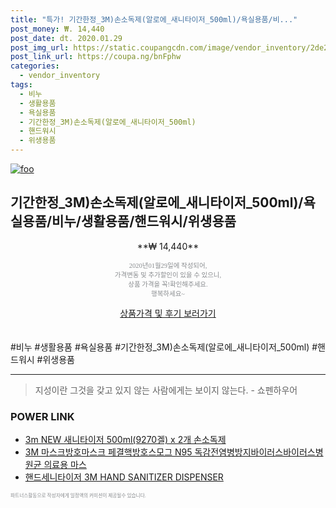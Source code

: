 ```yaml
--- 
title: "특가! 기간한정_3M)손소독제(알로에_새니타이저_500ml)/욕실용품/비..." 
post_money: ₩. 14,440 
post_date: dt. 2020.01.29 
post_img_url: https://static.coupangcdn.com/image/vendor_inventory/2de2/5705740a4b6cac707952e5b1b1a48f1a5a9874b13d5004759c43dc9c157d.jpg 
post_link_url: https://coupa.ng/bnFphw 
categories: 
  - vendor_inventory 
tags: 
  - 비누 
  - 생활용품 
  - 욕실용품 
  - 기간한정_3M)손소독제(알로에_새니타이저_500ml) 
  - 핸드워시 
  - 위생용품 
--- 
```

[![foo](https://static.coupangcdn.com/image/vendor_inventory/2de2/5705740a4b6cac707952e5b1b1a48f1a5a9874b13d5004759c43dc9c157d.jpg)](https://coupa.ng/bnFphw) 

## 기간한정_3M)손소독제(알로에_새니타이저_500ml)/욕실용품/비누/생활용품/핸드워시/위생용품 
<p style="text-align: center;">**₩ 14,440**</p> 
<p style="text-align: center;"><span style="color: #898c8f; font-family: Georgia,Times,serif; font-size: 0.75em;">2020년01월29일에 작성되어, <br>가격변동 및 추가할인이 있을 수 있으니,<br> 상품 가격을 꼭!확인해주세요.<br>행복하세요~</span> 
</p>	 
<div markdown="0" style="text-align: center;"><a href="https://coupa.ng/bnFphw" class="btn btn--success">상품가격 및 후기 보러가기</a></div> 
<br><br> 
  #비누 #생활용품 #욕실용품 #기간한정_3M)손소독제(알로에_새니타이저_500ml) #핸드워시 #위생용품 
<hr> 

> 지성이란 그것을 갖고 있지 않는 사람에게는 보이지 않는다. - 쇼펜하우어 


### POWER LINK

* <a href="https://blog.naver.com/santokki14/221787873692" target="_blank">3m NEW 새니타이저 500ml(9270겔) x 2개 손소독제</a>
* <a href="https://blog.naver.com/fasyy4321/221786962600" target="_blank">3M 마스크방호마스크 페결핵방호스모그 N95 독감전염병방지바이러스바이러스병원균 의료용 마스</a>
* <a href="https://blog.naver.com/fasyy4321/221789224923" target="_blank">핸드세니타이저 3M HAND SANITIZER DISPENSER</a>

<span style="color: #898c8f; font-family: Georgia,Times,serif; font-size: 0.55em;">파트너스활동으로 작성자에게 일정액의 커미션이 제공될수 있습니다.</span> 
